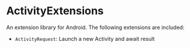 # ActivityExtensions
An extension library for Android. The following extensions are included:
* ```ActivityRequest```: Launch a new Activity and await result

